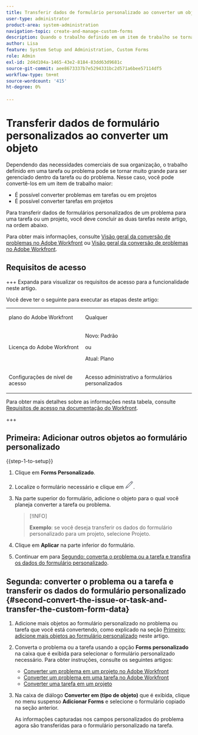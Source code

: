 ```yaml
---
title: Transferir dados de formulário personalizado ao converter um objeto
user-type: administrator
product-area: system-administration
navigation-topic: create-and-manage-custom-forms
description: Quando o trabalho definido em um item de trabalho se torna muito grande, você pode convertê-lo em um item de trabalho maior.
author: Lisa
feature: System Setup and Administration, Custom Forms
role: Admin
exl-id: 2d4d104a-1465-43e2-8184-83dd63d9681c
source-git-commit: aee8673337b7e5294331bc2d571a6bee57114df5
workflow-type: tm+mt
source-wordcount: '415'
ht-degree: 0%

---
```


# Transferir dados de formulário personalizados ao converter um objeto

Dependendo das necessidades comerciais de sua organização, o trabalho definido em uma tarefa ou problema pode se tornar muito grande para ser gerenciado dentro da tarefa ou do problema. Nesse caso, você pode convertê-los em um item de trabalho maior:

* É possível converter problemas em tarefas ou em projetos
* É possível converter tarefas em projetos

Para transferir dados de formulários personalizados de um problema para uma tarefa ou um projeto, você deve concluir as duas tarefas neste artigo, na ordem abaixo.

Para obter mais informações, consulte [Visão geral da conversão de problemas no Adobe Workfront](../../../manage-work/issues/convert-issues/convert-issues.md) ou [Visão geral da conversão de problemas no Adobe Workfront](../../../manage-work/issues/convert-issues/convert-issues.md).

## Requisitos de acesso

+++ Expanda para visualizar os requisitos de acesso para a funcionalidade neste artigo.

Você deve ter o seguinte para executar as etapas deste artigo:

<table style="table-layout:auto"> 
 <col> 
 <col> 
 <tbody> 
  <tr data-mc-conditions=""> 
   <td role="rowheader"> <p>plano do Adobe Workfront</p> </td> 
   <td>Qualquer</td> 
  </tr> 
  <tr> 
   <td role="rowheader">Licença do Adobe Workfront</td> 
   <td>
   <p>Novo: Padrão</p>
   <p>ou</p>
   <p>Atual: Plano</p></td> 
  </tr> 
  <tr data-mc-conditions=""> 
   <td role="rowheader">Configurações de nível de acesso</td> 
   <td> <p>Acesso administrativo a formulários personalizados</p> </td> 
  </tr> 
 </tbody> 
</table>

Para obter mais detalhes sobre as informações nesta tabela, consulte [Requisitos de acesso na documentação do Workfront](/help/quicksilver/administration-and-setup/add-users/access-levels-and-object-permissions/access-level-requirements-in-documentation.md).

+++

## Primeira: Adicionar outros objetos ao formulário personalizado

{{step-1-to-setup}}

1. Clique em **Forms Personalizado**.
1. Localize o formulário necessário e clique em ![Ícone Editar](assets/edit-icon.png).
1. Na parte superior do formulário, adicione o objeto para o qual você planeja converter a tarefa ou problema.

   >[!INFO]
   >
   >**Exemplo**: se você deseja transferir os dados do formulário personalizado para um projeto, selecione Projeto.

1. Clique em **Aplicar** na parte inferior do formulário.

1. Continuar em para [Segundo: converta o problema ou a tarefa e transfira os dados do formulário personalizado](#second-convert-the-issue-or-task-and-transfer-the-custom-form-data).

## Segunda: converter o problema ou a tarefa e transferir os dados do formulário personalizado {#second-convert-the-issue-or-task-and-transfer-the-custom-form-data}

1. Adicione mais objetos ao formulário personalizado no problema ou tarefa que você está convertendo, como explicado na seção [Primeiro: adicione mais objetos ao formulário personalizado](#first-add-additonal-objects-to-the-custom-form) neste artigo.
1. Converta o problema ou a tarefa usando a opção **Forms personalizado** na caixa que é exibida para selecionar o formulário personalizado necessário. Para obter instruções, consulte os seguintes artigos:

   * [Converter um problema em um projeto no Adobe Workfront](../../../manage-work/issues/convert-issues/convert-issue-to-project.md)
   * [Converter um problema em uma tarefa no Adobe Workfront](../../../manage-work/issues/convert-issues/convert-issue-to-task.md)
   * [Converter uma tarefa em um projeto](../../../manage-work/tasks/manage-tasks/convert-task-to-project.md)

1. Na caixa de diálogo **Converter em (tipo de objeto)** que é exibida, clique no menu suspenso **Adicionar Forms** e selecione o formulário copiado na seção anterior.

   As informações capturadas nos campos personalizados do problema agora são transferidas para o formulário personalizado na tarefa.


<!--
## First: Copy the custom form {#first-copy-the-custom-form}

First you need to make sure that you retain any custom form data on a task or issue you want to convert. Because the custom form data must be an exact match on the converted item, it is best practice to duplicate the form so that you can attach it to the new object.

>[!TIP]
>
>Another way to retain custom form data in this situation is to add the larger object type to the custom form. For instructions, see [Design a form with the form designer](/help/quicksilver/administration-and-setup/customize-workfront/create-manage-custom-forms/form-designer/design-a-form/design-a-form.md).

1. Click the **Main Menu** icon ![](assets/main-menu-icon.png) in the upper-right corner of Adobe Workfront, then click **Setup** ![](assets/gear-icon-settings.png).

1. Click **Custom Forms**.
1. Select the task- or issue-type custom form, then click **Copy**.
1. In the **Custom Form** dialog box, specify a name for the new form.  

1. From the **Form Type** drop-down menu, select the type of object you want to create the new custom form for

   **Example:** If you want to transfer the custom form data to a project, select Project.

1. Click **Copy Form**.

   This copied custom form can now be attached to a task or project.

1. Continue on to [Second: Convert the issue or task and transfer the custom form data](#second-convert-the-issue-or-task-and-transfer-the-custom-form-data).
-->